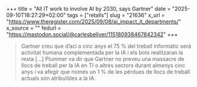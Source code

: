 +++
title = "All IT work to involve AI by 2030, says Gartner"
date = "2025-09-10T18:27:29+02:00"
tags = ["retalls"]
slug = "21636"
x_url = "https://www.theregister.com/2025/09/08/ai_impact_it_departments/"
x_source = ""
fedurl = "https://mastodon.social/@carlesbellver/115180938467842342"
+++

> Gartner creu que d’ací a cinc anys el 75 % del treball informàtic serà activitat humana complementada per la IA i els bots realitzaran la resta […] Plummer va dir que Gartner no preveu una massacre de llocs de treball per la IA en TI o altres sectors durant almenys cinc anys i va afegir que només un 1 % de les pèrdues de llocs de treball actuals són atribuïbles a la IA.
